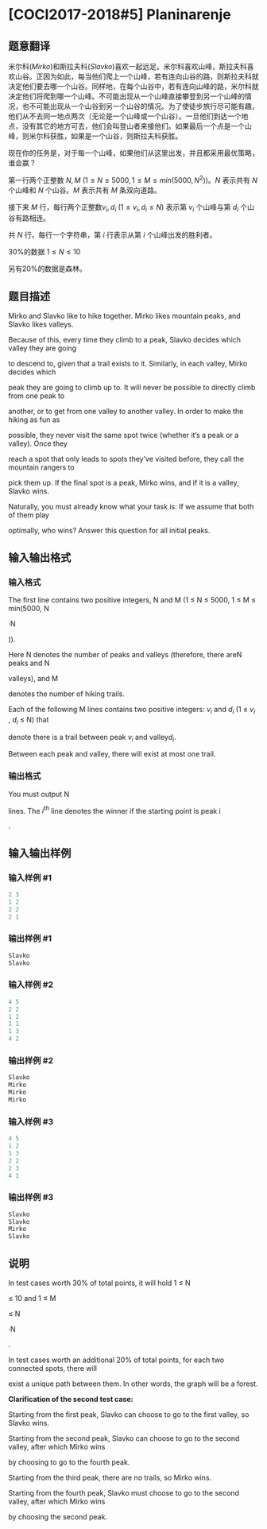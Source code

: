 # [COCI2017-2018#5] Planinarenje

## 题意翻译

米尔科$(Mirko)$和斯拉夫科$(Slavko)$喜欢一起远足。米尔科喜欢山峰，斯拉夫科喜欢山谷。正因为如此，每当他们爬上一个山峰，若有连向山谷的路，则斯拉夫科就决定他们要去哪一个山谷。同样地，在每个山谷中，若有连向山峰的路，米尔科就决定他们将爬到哪一个山峰。不可能出现从一个山峰直接攀登到另一个山峰的情况，也不可能出现从一个山谷到另一个山谷的情况。为了使徒步旅行尽可能有趣，他们从不去同一地点两次（无论是一个山峰或一个山谷）。一旦他们到达一个地点，没有其它的地方可去，他们会叫登山者来接他们。如果最后一个点是一个山峰，则米尔科获胜，如果是一个山谷，则斯拉夫科获胜。

现在你的任务是，对于每一个山峰，如果他们从这里出发，并且都采用最优策略，谁会赢？

第一行两个正整数 $N,M$ $(1 ≤ N ≤ 5000, 1 ≤ M ≤ min(5000, N^2))$。$N$ 表示共有 $N$ 个山峰和 $N$ 个山谷。$M$ 表示共有 $M$ 条双向道路。

接下来 $M$ 行，每行两个正整数$v_i,d_i$ $(1 ≤ v_i,d_i≤ N)$ 表示第 $v_i$ 个山峰与第 $d_i$ 个山谷有路相连。

共 $N$ 行，每行一个字符串，第 $i$ 行表示从第 $i$ 个山峰出发的胜利者。

$30\%$的数据 $1 ≤ N≤ 10$

另有$20\%$的数据是森林。

## 题目描述

Mirko and Slavko like to hike together. Mirko likes mountain peaks, and Slavko likes valleys.

Because of this, every time they climb to a peak, Slavko decides which valley they are going

to descend to, given that a trail exists to it. Similarly, in each valley, Mirko decides which

peak they are going to climb up to. It will never be possible to directly climb from one peak to

another, or to get from one valley to another valley. In order to make the hiking as fun as

possible, they never visit the same spot twice (whether it’s a peak or a valley). Once they

reach a spot that only leads to spots they’ve visited before, they call the mountain rangers to

pick them up. If the final spot is a peak, Mirko wins, and if it is a valley, Slavko wins.

Naturally, you must already know what your task is: If we assume that both of them play

optimally, who wins? Answer this question for all initial peaks.

## 输入输出格式

### 输入格式

The first line contains two positive integers, ​N and ​M (1 ≤ ​N ≤ 5000, 1 ≤ ​M ≤ min(5000, ​N

·​N

)).

Here ​N denotes the number of peaks and valleys (therefore, there are ​N peaks and ​N

valleys), and ​M

denotes the number of hiking trails.

Each of the following ​M lines contains two positive integers: ​$v_i$ and ​​$d_i$ (1 ≤ ​​$v_i$ , ​​$d_i$ ≤ ​N) that

denote there is a trail between peak ​​$v_i$ and valley ​$d_i$.

Between each peak and valley, there will exist at most one trail.

### 输出格式

You must output ​N

lines. The ​$i^{th}$ line denotes the winner if the starting point is peak ​i

.

## 输入输出样例

### 输入样例 #1

```cpp
2 3
1 2
2 2
2 1
```


### 输出样例 #1

```cpp
Slavko
Slavko
```


### 输入样例 #2

```cpp
4 5
2 2
1 2
1 1
1 3
4 2
```


### 输出样例 #2

```cpp
Slavko
Mirko
Mirko
Mirko
```


### 输入样例 #3

```cpp
4 5
1 2
1 3
2 2
2 3
4 1
```


### 输出样例 #3

```cpp
Slavko
Slavko
Mirko
Slavko
```


## 说明

In test cases worth 30% of total points, it will hold 1 ≤ ​N

≤ 10 and 1 ≤ ​M

≤ ​N

·​N

.

In test cases worth an additional 20% of total points, for each two connected spots, there will

exist a unique path between them. In other words, the graph will be a forest.

**Clarification of the second test case:**

Starting from the first peak, Slavko can choose to go to the first valley, so Slavko wins.

Starting from the second peak, Slavko can choose to go to the second valley, after which Mirko wins

by choosing to go to the fourth peak.

Starting from the third peak, there are no trails, so Mirko wins.

Starting from the fourth peak, Slavko must choose to go to the second valley, after which Mirko wins

by choosing the second peak.

